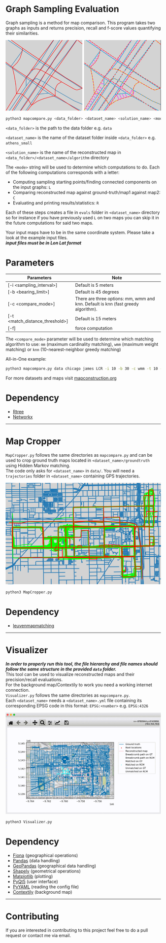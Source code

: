 # Graph Sampling Evaluation

Graph sampling is a method for map comparison. This program takes two graphs as inputs and returns precision, recall and f-score values quantifying their similarities.   

![Berlin_small OSM vs TeleAtlas](https://github.com/Erfanh1995/GraphSamplingToolkit/blob/main/figs/roadmap.png)

```bash
python3 mapcompare.py <data_folder> <dataset_name> <solution_name> <mode>
```   
`<data_folder>` is the path to the data folder e.g. `data`

`<dataset_name>` is the name of the dataset folder inside `<data_folder>` e.g. `athens_small`

`<solution_name>` is the name of the reconstructed map in `<data_folder>/<dataset_name>/algorithm` directory

The `<mode>` string will be used to determine which computations to do. Each of the following computations corresponds with a letter:  
- Computing sampling starting points/finding connected components on the input graphs: `L`
- Comparing reconstructed map against ground-truth/map1 against map2: `C`
- Evaluating and printing results/statistics: `R`

Each of these steps creates a file in `evals` folder in `<dataset_name>` directory so for instance if you have previously used `L` on two maps you can skip it in the future computations for said two maps.   

Your input maps have to be in the same coordinate system. Please take a look at the example input files.  
***input files must be in Lon Lat format***  


# Parameters
Parameters | Note
--------------------- | -------------
[-i <sampling_interval>]  | Default is 5 meters
[-b <bearing_limit>]  | Default is 45 degrees
[-c <compare_mode>] | There are three options: mm, wmm and knn. Default is knn (fast greedy algorithm).
[-t <match_distance_threshold>] | Default is 15 meters
[-f] | force computation

The `<compare_mode>` parameter will be used to determine which matching algorithm to use: `mm` (maximum cardinality matching), `wmm` (maximum weight matching) or `knn` (10-nearest-neighbor greedy matching)   

All-in-One example:
```bash
python3 mapcompare.py data chicago james LCR -i 10 -b 30 -c wmm -t 10 -f
```   
For more datasets and maps visit [mapconstruction.org](http://www.mapconstruction.org/)    
      

# Dependency
* [Rtree](https://pypi.org/project/Rtree/)
* [Networkx](https://pypi.org/project/networkx/)


---


# Map Cropper

`MapCropper.py` follows the same directories as `mapcompare.py` and can be used to crop ground truth maps located in `<dataset_name>/groundtruth` using Hidden Markov matching.      
The code only asks for `<dataset_name>` in `data/`. You will need a `trajectories` folder in `<dataset_name>` containing GPS trajectories.    

![Chicago OSM cropped (red)](https://github.com/Erfanh1995/GraphSamplingToolkit/blob/main/figs/hmm.png)


```bash
python3 MapCropper.py
```

# Dependency
* [leuvenmapmatching](https://pypi.org/project/leuvenmapmatching/)


---


# Visualizer

***In order to properly run this tool, the file hierarchy and file names should follow the same structure in the provided `data` folder.***   
This tool can be used to visualize reconstructed maps and their precision/recall evaluations.    
For the background map/Contextily to work you need a working internet connection.    
`Visualizer.py` follows the same directories as `mapcompare.py`.       
Each `<dataset_name>` needs a `<dataset_name>.yml` file containing its corresponding EPSG code in this format: `EPSG:<number>` e.g. `EPSG:4326`    


![Visualizer](https://github.com/Erfanh1995/GraphSamplingToolkit/blob/main/figs/Legend_picking.gif)      
  
```bash
python3 Visualizer.py
```

# Dependency
* [Fiona](https://pypi.org/project/Fiona/) (geographical operations)
* [Pandas](https://pypi.org/project/pandas/) (data handling)
* [GeoPandas](https://pypi.org/project/geopandas/) (geographical data handling)
* [Shapely](https://pypi.org/project/Shapely/) (geometrical operations)
* [Matplotlib](https://pypi.org/project/matplotlib/) (plotting)
* [PyQt5](https://pypi.org/project/PyQt5/) (user interface)
* [PyYAML](https://pypi.org/project/PyYAML/) (reading the config file)
* [Contextily](https://pypi.org/project/contextily/) (background map)


---

# Contributing

If you are interested in contributing to this project feel free to do a pull request or contact me via email.
